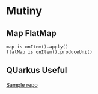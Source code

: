 # Mutiny

## Map FlatMap

```
map is onItem().apply()
flatMap is onItem().produceUni()
```

## QUarkus Useful

[Sample repo](https://github.com/rodrigorodrigues/quarkus-vs-springboot-reactive-rest-api/blob/master/quarkus/src/main/java/com/github/quarkus/CompanyResource.java#L161-L165)